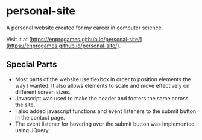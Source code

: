 # personal-site
A personal website created for my career in computer science.

Visit it at [https://enprogames.github.io/personal-site/](https://enprogames.github.io/personal-site/).

## Special Parts

- Most parts of the website use flexbox in order to position elements the way I wanted. It also
allows elements to scale and move effectively on different screen sizes.
- Javascript was used to make the header and footers the same across the site.
- I also added javascript functions and event listeners to the submit button in the contact page.
- The event listener for hovering over the submit button was implemented using JQuery.
